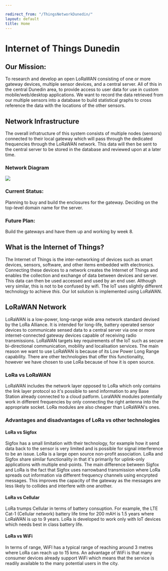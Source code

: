 ```yaml
---

redirect_from: "/ThingsNetworkDunedin/"
layout: default
title: Home
---
```


# Internet of Things Dunedin

## Our Mission:

To research and develop an open LoRaWAN consisting of one or more gateway devices, multiple sensor devices, and a central server. All of this in the central Dunedin area, to provide access to user data for use in custom mobile/web/desktop applications. We want to record the data retrieved from our multiple sensors into a database to build statistical graphs to cross reference the data with the locations of the other sensors.

## Network Infrastructure

The overall infratructure of this system consists of multiple nodes (sensors) connected to their local gateway which will pass through the dedicated frequencies through the LoRaWAN network. This data will then be sent to the central server to be stored in the database and reviewed upon at a later time.

### Network Diagram


<img src="https://otagopolytechnic.github.io/DunedinIoT/Archive/images/Network Diagram.png" class="img-responsive">


### Current Status:
Planning to buy and build the enclosures for the gateway.
Deciding on the top-level domain name for the server.

### Future Plan:
Build the gateways and have them up and working by week 8.

## What is the Internet of Things?
The Internet of Things is the inter-networking of devices such as smart devices, sensors, software, and other items embedded with electronics.
Connecting these devices to a network creates the Internet of Things and enables the collection and exchange of data between devices and server. 
This data can then be used accessed and used by an end user. Although very similar, this is not to be confused by wifi. The IoT uses slightly 
different technology to achieve *this*. Our Iot solution is implemented using LoRaWAN.

## LoRaWAN Network
LoRaWAN is a low-power, long-range wide area network standard devised by the LoRa Alliance.
It is intended for long-life, battery operated sensor devices to communicate sensed data to a central server via one or more internet-connected gateway devices capable of receiving radio transmissions. LoRaWAN targets key requirements of the IoT such as secure bi-directional communication, mobility and localisation services. The main reason we want to use LoRaWAN is because of its Low Power Long Range capability. There are other technologies that offer this functionality, however we have chosen to use LoRa because of how it is open source.

### LoRa vs LoRaWAN
LoRaWAN includes the network layer opposed to LoRa which only contains the link layer protocol so it's possible to send information to any Base Station already connected to a cloud patform.
LoraWAN modules potentially work in different frequencies by only connecting the right antenna into the appropriate socket. LoRa modules are also cheaper than LoRaWAN's ones.  

### Advantages and disadvantages of LoRa vs other technologies
#### LoRa vs Sigfox

Sigfox has a small limitation with their technology, for example how it send data back to the sensor is very limited and is possible for signal interference to be an issue.
LoRa is a large open source non-profit association.
LoRa and Sigfox share similar functionality in that it's primarily for uplink-only applications with multiple end-points. 
The main difference between Sigfox and LoRa is the fact that Sigfox uses narrowband transmission where LoRa spreads out information via different frequency channels using encyrpted messages. This improves the capacity of the gateway as the messages are less likely to collides and interfere with one another. 

#### LoRa vs Cellular

LoRa trumps Cellular in terms of battery consuption. For example, the LTE Cat-1 (Cellular network) battery life time for 200 mAH is 1.5 years where LoRaWAN is up to 9 years.
LoRa is developed to work only with IoT devices which needs best in class battery life. 

#### LoRa vs WiFi

In terms of range, WiFI has a typical range of reaching around 3 metres where LoRa can reach up to 15 kms. An advantage of WiFi is that many consumer devices already support WiFi which means that the service is readily available to the many potential users in the city. 



